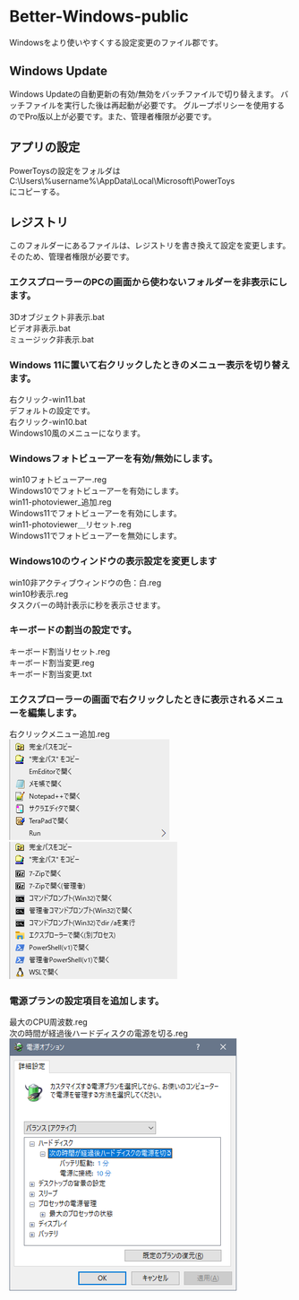 # Better-Windows-public
Windowsをより使いやすくする設定変更のファイル郡です。

## Windows Update
Windows Updateの自動更新の有効/無効をバッチファイルで切り替えます。
バッチファイルを実行した後は再起動が必要です。
グループポリシーを使用するのでPro版以上が必要です。また、管理者権限が必要です。

## アプリの設定
PowerToysの設定をフォルダは <br>
C:\\Users\\%username%\\AppData\\Local\\Microsoft\\PowerToys <br>
にコピーする。

## レジストリ
このフォルダーにあるファイルは、レジストリを書き換えて設定を変更します。そのため、管理者権限が必要です。

### エクスプローラーのPCの画面から使わないフォルダーを非表示にします。
3Dオブジェクト非表示.bat <br>
ビデオ非表示.bat <br>
ミュージック非表示.bat <br>

### Windows 11に置いて右クリックしたときのメニュー表示を切り替えます。
右クリック-win11.bat <br>
デフォルトの設定です。 <br>
右クリック-win10.bat <br>
Windows10風のメニューになります。 <br>

### Windowsフォトビューアーを有効/無効にします。
win10フォトビューアー.reg <br>
Windows10でフォトビューアーを有効にします。 <br>
win11-photoviewer_追加.reg <br>
Windows11でフォトビューアーを有効にします。 <br>
win11-photoviewer＿リセット.reg <br>
Windows11でフォトビューアーを無効にします。 <br>

### Windows10のウィンドウの表示設定を変更します
win10非アクティブウィンドウの色：白.reg <br>
win10秒表示.reg <br>
タスクバーの時計表示に秒を表示させます。 <br>

### キーボードの割当の設定です。
キーボード割当リセット.reg <br>
キーボード割当変更.reg <br>
キーボード割当変更.txt <br>

### エクスプローラーの画面で右クリックしたときに表示されるメニューを編集します。
右クリックメニュー追加.reg <br>
![任意のファイルを右クリックした時のメニュー](images/file.png)
![任意のフォルダを右クリックした時のメニュー](images/folder.png)

### 電源プランの設定項目を追加します。
最大のCPU周波数.reg <br>
次の時間が経過後ハードディスクの電源を切る.reg <br>
![電源プランの設定画面](images/power-option.png)